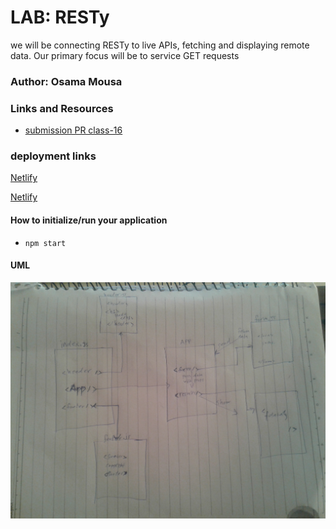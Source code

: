# LAB: RESTy

we will be connecting RESTy to live APIs, fetching and displaying remote data. Our primary focus will be to service GET requests

### Author: Osama Mousa

### Links and Resources

- [submission PR class-16](https://github.com/401-advanced-javascript-osama/resty/pull/3)

### deployment links


[Netlify](https://compositoin.netlify.app/)

[Netlify](https://props-and-state.netlify.app/)


#### How to initialize/run your application

- `npm start`




#### UML

![basic react app](./uml/fetch.jpg)




